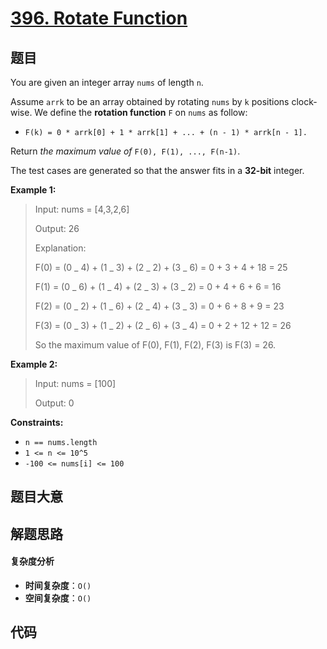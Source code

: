 # [396. Rotate Function](https://leetcode.com/problems/rotate-function/)

## 题目

You are given an integer array `nums` of length `n`.

Assume `arrk` to be an array obtained by rotating `nums` by `k` positions
clock-wise. We define the **rotation function** `F` on `nums` as follow:

- `F(k) = 0 * arrk[0] + 1 * arrk[1] + ... + (n - 1) * arrk[n - 1].`

Return _the maximum value of_ `F(0), F(1), ..., F(n-1)`.

The test cases are generated so that the answer fits in a **32-bit** integer.

**Example 1:**

> Input: nums = [4,3,2,6]
>
> Output: 26
>
> Explanation:
>
> F(0) = (0 _ 4) + (1 _ 3) + (2 _ 2) + (3 _ 6) = 0 + 3 + 4 + 18 = 25
>
> F(1) = (0 _ 6) + (1 _ 4) + (2 _ 3) + (3 _ 2) = 0 + 4 + 6 + 6 = 16
>
> F(2) = (0 _ 2) + (1 _ 6) + (2 _ 4) + (3 _ 3) = 0 + 6 + 8 + 9 = 23
>
> F(3) = (0 _ 3) + (1 _ 2) + (2 _ 6) + (3 _ 4) = 0 + 2 + 12 + 12 = 26
>
> So the maximum value of F(0), F(1), F(2), F(3) is F(3) = 26.

**Example 2:**

> Input: nums = [100]
>
> Output: 0

**Constraints:**

- `n == nums.length`
- `1 <= n <= 10^5`
- `-100 <= nums[i] <= 100`

## 题目大意

## 解题思路

#### 复杂度分析

- **时间复杂度**：`O()`
- **空间复杂度**：`O()`

## 代码

```javascript

```
